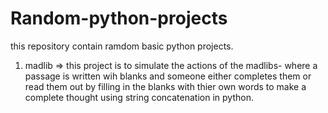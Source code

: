 # Random-python-projects
this repository contain ramdom basic python projects.

1. madlib => this project is to simulate the actions of the madlibs- where a passage
	is written wih blanks and someone either completes them or read them 
	out by filling in the blanks with thier own words to make a
	complete thought using string concatenation in python.
